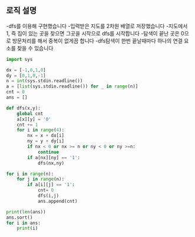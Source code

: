 
## **로직 설명**
-dfs를 이용해 구현했습니다
-입력받은 지도를 2차원 배열로 저장했습니다
-지도에서 1, 즉 집이 있는 곳을 찾으면 그곳을 시작으로 dfs를 시작합니다
-탐색이 끝난 곳은 0으로 방문처리를 해서 중복이 없게끔 합니다
-dfs탐색이 한번 끝날때마다 하나의 연결 요소를 찾을 수 있습니다


```python
import sys

dx = [-1,0,1,0]
dy = [0,1,0,-1]
n = int(sys.stdin.readline())
a = [list(sys.stdin.readline()) for _ in range(n)]
cnt = 0
ans = []

def dfs(x,y):
    global cnt
    a[x][y] = '0'
    cnt += 1
    for i in range(4):
        nx = x + dx[i]
        ny = y + dy[i]
        if nx < 0 or nx >= n or ny < 0 or ny >=n:
            continue
        if a[nx][ny] == '1':
            dfs(nx,ny)

for i in range(n):
    for j in range(n):
        if a[i][j] == '1':
            cnt= 0
            dfs(i,j)
            ans.append(cnt)

print(len(ans))
ans.sort()
for i in ans:
    print(i)

